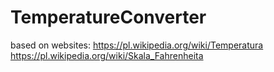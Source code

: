 # TemperatureConverter

based on websites:
https://pl.wikipedia.org/wiki/Temperatura
https://pl.wikipedia.org/wiki/Skala_Fahrenheita
